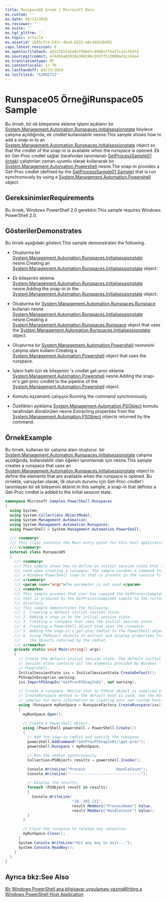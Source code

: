 ```yaml
---
title: Runspace05 örnek | Microsoft Docs
ms.custom: ''
ms.date: 09/13/2016
ms.reviewer: ''
ms.suite: ''
ms.tgt_pltfrm: ''
ms.topic: article
ms.assetid: 1685cfc4-b32c-4bed-b221-e0c4482db955
caps.latest.revision: 9
ms.openlocfilehash: eb227b5fa5e91f59b6fc99981ff5affca1cf63fd
ms.sourcegitcommit: e7445ba8203da304286c591ff513900ad1c244a4
ms.translationtype: MT
ms.contentlocale: tr-TR
ms.lasthandoff: 04/23/2019
ms.locfileid: "62082711"
---
```

# <a name="runspace05-sample"></a><span data-ttu-id="60aa0-102">Runspace05 Örneği</span><span class="sxs-lookup"><span data-stu-id="60aa0-102">Runspace05 Sample</span></span>

<span data-ttu-id="60aa0-103">Bu örnek, bir ek bileşenine ekleme işlemi açıklanır bir [System.Management.Automation.Runspaces.Initialsessionstate](/dotnet/api/System.Management.Automation.Runspaces.InitialSessionState) böylece çalışma açıldığında, ek cmdlet kullanılabilir nesne.</span><span class="sxs-lookup"><span data-stu-id="60aa0-103">This sample shows how to add a snap-in to an [System.Management.Automation.Runspaces.Initialsessionstate](/dotnet/api/System.Management.Automation.Runspaces.InitialSessionState) object so that the cmdlet of the snap-in is available when the runspace is opened.</span></span> <span data-ttu-id="60aa0-104">Ek bir Get-Proc cmdlet sağlar (tarafından tanımlanan [GetProcessSample01 örnek](../cmdlet/getprocesssample01-sample.md)) çalıştırılan zaman uyumlu olarak kullanarak bir [System.Management.Automation.Powershell](/dotnet/api/system.management.automation.powershell) nesne.</span><span class="sxs-lookup"><span data-stu-id="60aa0-104">The snap-in provides a Get-Proc cmdlet (defined by the [GetProcessSample01 Sample](../cmdlet/getprocesssample01-sample.md)) that is run synchronously by using a [System.Management.Automation.Powershell](/dotnet/api/system.management.automation.powershell) object.</span></span>

## <a name="requirements"></a><span data-ttu-id="60aa0-105">Gereksinimler</span><span class="sxs-lookup"><span data-stu-id="60aa0-105">Requirements</span></span>

<span data-ttu-id="60aa0-106">Bu örnek, Windows PowerShell 2.0 gerektirir.</span><span class="sxs-lookup"><span data-stu-id="60aa0-106">This sample requires Windows PowerShell 2.0.</span></span>

## <a name="demonstrates"></a><span data-ttu-id="60aa0-107">Gösteriler</span><span class="sxs-lookup"><span data-stu-id="60aa0-107">Demonstrates</span></span>

<span data-ttu-id="60aa0-108">Bu örnek aşağıdaki gösterir.</span><span class="sxs-lookup"><span data-stu-id="60aa0-108">This sample demonstrates the following.</span></span>

- <span data-ttu-id="60aa0-109">Oluşturma bir [System.Management.Automation.Runspaces.Initialsessionstate](/dotnet/api/System.Management.Automation.Runspaces.InitialSessionState) nesne.</span><span class="sxs-lookup"><span data-stu-id="60aa0-109">Creating an [System.Management.Automation.Runspaces.Initialsessionstate](/dotnet/api/System.Management.Automation.Runspaces.InitialSessionState) object.</span></span>

- <span data-ttu-id="60aa0-110">Ek bileşenini ekleme [System.Management.Automation.Runspaces.Initialsessionstate](/dotnet/api/System.Management.Automation.Runspaces.InitialSessionState) nesne.</span><span class="sxs-lookup"><span data-stu-id="60aa0-110">Adding the snap-in to the [System.Management.Automation.Runspaces.Initialsessionstate](/dotnet/api/System.Management.Automation.Runspaces.InitialSessionState) object.</span></span>

- <span data-ttu-id="60aa0-111">Oluşturma bir [System.Management.Automation.Runspaces.Runspace](/dotnet/api/System.Management.Automation.Runspaces.Runspace) kullanan nesne [System.Management.Automation.Runspaces.Initialsessionstate](/dotnet/api/System.Management.Automation.Runspaces.InitialSessionState) nesne.</span><span class="sxs-lookup"><span data-stu-id="60aa0-111">Creating a [System.Management.Automation.Runspaces.Runspace](/dotnet/api/System.Management.Automation.Runspaces.Runspace) object that uses the [System.Management.Automation.Runspaces.Initialsessionstate](/dotnet/api/System.Management.Automation.Runspaces.InitialSessionState) object.</span></span>

- <span data-ttu-id="60aa0-112">Oluşturma bir [System.Management.Automation.Powershell](/dotnet/api/system.management.automation.powershell) nesnesini çalışma alanı kullanır.</span><span class="sxs-lookup"><span data-stu-id="60aa0-112">Creating a [System.Management.Automation.Powershell](/dotnet/api/system.management.automation.powershell) object that uses the runspace.</span></span>

- <span data-ttu-id="60aa0-113">İşlem hattı için ek bileşenini 's cmdlet get-proc ekleme [System.Management.Automation.Powershell](/dotnet/api/system.management.automation.powershell) nesne.</span><span class="sxs-lookup"><span data-stu-id="60aa0-113">Adding the snap-in's get-proc cmdlet to the pipeline of the [System.Management.Automation.Powershell](/dotnet/api/system.management.automation.powershell) object.</span></span>

- <span data-ttu-id="60aa0-114">Komutu eşzamanlı çalışıyor.</span><span class="sxs-lookup"><span data-stu-id="60aa0-114">Running the command synchronously.</span></span>

- <span data-ttu-id="60aa0-115">Özellikleri ayıklama [System.Management.Automation.PSObject](/dotnet/api/System.Management.Automation.PSObject) komutu tarafından döndürülen nesne.</span><span class="sxs-lookup"><span data-stu-id="60aa0-115">Extracting properties from the [System.Management.Automation.PSObject](/dotnet/api/System.Management.Automation.PSObject) objects returned by the command.</span></span>

## <a name="example"></a><span data-ttu-id="60aa0-116">Örnek</span><span class="sxs-lookup"><span data-stu-id="60aa0-116">Example</span></span>

<span data-ttu-id="60aa0-117">Bu örnek, kullanan bir çalışma alanı oluşturur. bir [System.Management.Automation.Runspaces.Initialsessionstate](/dotnet/api/System.Management.Automation.Runspaces.InitialSessionState) çalışma açıldığında, kullanılabilir olan öğeleri tanımlamak için nesne.</span><span class="sxs-lookup"><span data-stu-id="60aa0-117">This sample creates a runspace that uses an [System.Management.Automation.Runspaces.Initialsessionstate](/dotnet/api/System.Management.Automation.Runspaces.InitialSessionState) object to define the elements that are available when the runspace is opened.</span></span> <span data-ttu-id="60aa0-118">Bu örnekte, varsayılan olarak, ilk oturum durumu için Get-Proc cmdlet'i tanımlayan bir ek bileşenini eklenir.</span><span class="sxs-lookup"><span data-stu-id="60aa0-118">In this sample, a snap-in that defines a Get-Proc cmdlet is added to the initial session state.</span></span>

```csharp
namespace Microsoft.Samples.PowerShell.Runspaces
{
  using System;
  using System.Collections.ObjectModel;
  using System.Management.Automation;
  using System.Management.Automation.Runspaces;
  using PowerShell = System.Management.Automation.PowerShell;

  /// <summary>
  /// This class contains the Main entry point for this host application.
  /// </summary>
  internal class Runspace05
  {
    /// <summary>
    /// This sample shows how to define an initial session state that is
    /// used when creating a runspace. The sample invokes a command from
    /// a Windows PowerShell snap-in that is present in the console file.
    /// </summary>
    /// <param name="args">The parameter is not used.</param>
    /// <remarks>
    /// This sample assumes that user has coppied the GetProcessSample01.dll
    /// that is produced by the GetProcessSample01 sample to the current
    /// directory.
    /// This sample demonstrates the following:
    /// 1. Creating a default initial session state.
    /// 2. Adding a snap-in to the initial session state.
    /// 3. Creating a runspace that uses the initial session state.
    /// 4. Creating a PowerShell object that uses the runspace.
    /// 5. Adding the snap-in's get-proc cmdlet to the PowerShell object.
    /// 6. Using PSObject objects to extract and display properties from
    ///    the objects returned by the cmdlet.
    /// </remarks>
    private static void Main(string[] args)
    {
      // Create the default initial session state. The default initial
      // session state contains all the elements provided by Windows
      // PowerShell.
      InitialSessionState iss = InitialSessionState.CreateDefault();
      PSSnapInException warning;
      iss.ImportPSSnapIn("GetProcPSSnapIn01", out warning);

      // Create a runspace. Notice that no PSHost object is supplied to the
      // CreateRunspace method so the default host is used. See the Host
      // samples for more information on creating your own custom host.
      using (Runspace myRunSpace = RunspaceFactory.CreateRunspace(iss))
      {
        myRunSpace.Open();

        // Create a PowerShell object.
        using (PowerShell powershell = PowerShell.Create())
        {
          // Add the snap-in cmdlet and specify the runspace.
          powershell.AddCommand("GetProcPSSnapIn01\\get-proc");
          powershell.Runspace = myRunSpace;

          // Run the cmdlet synchronously.
          Collection<PSObject> results = powershell.Invoke();

          Console.WriteLine("Process              HandleCount");
          Console.WriteLine("--------------------------------");

          // Display the results.
          foreach (PSObject result in results)
          {
            Console.WriteLine(
                              "{0,-20} {1}",
                              result.Members["ProcessName"].Value,
                              result.Members["HandleCount"].Value);
          }
        }

        // Close the runspace to release any resources.
        myRunSpace.Close();
      }
      System.Console.WriteLine("Hit any key to exit...");
      System.Console.ReadKey();
    }
  }
}
```

## <a name="see-also"></a><span data-ttu-id="60aa0-119">Ayrıca bkz:</span><span class="sxs-lookup"><span data-stu-id="60aa0-119">See Also</span></span>

[<span data-ttu-id="60aa0-120">Bir Windows PowerShell ana bilgisayar uygulaması yazma</span><span class="sxs-lookup"><span data-stu-id="60aa0-120">Writing a Windows PowerShell Host Application</span></span>](./writing-a-windows-powershell-host-application.md)